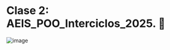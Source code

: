 # Clase 2: AEIS_POO_Interciclos_2025. 📝
![image](https://github.com/user-attachments/assets/9e23975b-e3e2-4367-97ca-f718542cd7da)
